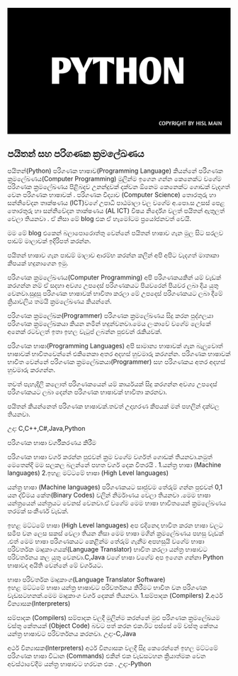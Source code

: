![PYTHON](https://github.com/hackersinsrilankaofc/NOTE-LAB/blob/main/Image/20230626_194523.jpg)

## පයිතන් සහ පරිගණක ක්‍රමලේඛණය


පයිතන්(Python)  පරිගණක භාෂාව(Programming Language) කියන්නේ පරිගණක ක්‍රමලේඛණය(Computer Programming) මුලින්ම ඉගෙන ගන්න කෙනෙක්ට වගේම පරිගණක ක්‍රමලේඛණය පිළිබදව උනන්දුවක් දක්වන ඕනෙම කෙනෙක්ට ගොඩක් වැදගත් වෙන පරිගණක භාෂාවක් .
පරිගණක විද්‍යාව (Computer Science) තොරතුරු හා සන්නිවේදන තාක්ෂණය (ICT)වගේ උපාධි පාඨමාලා වල වගේම අ.පො.ස උසස් පෙළ තොරතුරු හා සන්නිවේදන තාක්ෂණය (AL ICT) විෂය නිර්දේශ වලත් පයිතන් ඇතුලත් වෙලා තියනවා . ඒ නිසා මේ blog එක ඒ හැමෝටම ප්‍රයෝජනවත් වෙයි.

මම මේ blog එකෙන් බලාපොරොත්තු වෙන්නේ පයිතන් භාෂාව ගැන  මුල සිට සරලව පාඩම් මාලාවක් ඉදිරිපත් කරන්න.
  
පයිතන් භාෂාව ගැන පාඩම් මාලාව ආරම්භ කරන්න කලින් අපි අපිට වැදගත් මාතෘකා  කීපයක් හදුනාගෙන ඉමු.

පරිගණක ක්‍රමලේඛණය(Computer Programming)
අපි පරිගණකයකින් යම් වැඩක් කරගන්න නම් ඒ සදහා අවශ්‍ය උපදෙස් පරිගණකයට පියවරෙන් පියවර ලබා දිය යුතු වෙනවා.සුදුසු පරිගණක භාෂාවක් භාවිතා කරලා මේ උපදෙස් පරිගණකයට ලබා දීමේ ක්‍රියාවලිය තමයි ක්‍රමලේඛණය කියන්නේ.

පරිගණක ක්‍රමලේඛක(Programmer)
පරිගණක ක්‍රමලේඛණය සිදු කරන පුද්ගලයා   පරිගණක ක්‍රමලේඛකයා කියන නමින් හදුන්වනවා.මෙය ලංකාවේ වගේම ලෝකේ අනෙක් රටවලත් ඉතා ඉහල වැටුප් ලබන්න පුළුවන් රැකියවක්.

පරිගණක භාෂා(Programming Languages)
අපි සාමාන්‍ය භාෂාවක් ගැන බැලුවොත් භාෂාවක් භාවිතවෙන්නේ එකිනෙකා අතර අදහස් හුවමාරු කරගන්න.
පරිගණක භාෂාවක් භාවිත වෙන්නේ පරිගණක ක්‍රමලේඛකයා(Programmer) සහ පරිගණකය අතර අදහස් හුවමාරු කරගන්න.

තවත් පැහැදිලි කලොත් පරිගණකයෙන් යම් කාර්යයක් සිදු කරගන්න අවශ්‍ය උපදෙස් පරිගණකයට ලබා දෙන්න පරිගණක භාෂාවක් භාවිතා කරනවා.

පයිතන් කියන්නෙත් පරිගණක  භාෂාවක්.තවත් උදාහරණ කීපයක් මන් පහලින් දක්වල තියනවා.

උදා: C,C++,C#,Java,Python

පරිගණක භාෂා වර්ගීකරණය කිරීම

පරිගණක භාෂා වර්ග කරන්න පුළුවන් ක්‍රම වගේම වර්ගත් ගොඩක් තියනවා.නමුත් මෙතෙන්දි මම සලකල බලන්නේ පහත වර්ග දෙක විතරයි .
1.යන්ත්‍ර භාෂා (Machine languages)
2.ඉහළ මට්ටමේ භාෂා (High Level languages)

යන්ත්‍ර භාෂා (Machine languages)
පරිගණකයට සෘජුවම තේරුම් ගන්න පුළුවන්   0,1 යන ද්විමය කේත(Binary Codes) වලින් නිර්මාණය වෙලා තියනවා .මෙම භාෂා යන්ත්‍රයෙන් යන්ත්‍රයට වෙනස් වෙනවා.ඒ වගේම  මෙම භාෂා භාවිතයෙන් ක්‍රමලේඛණය තරමක් සංකීර්ණ වැඩක්.

ඉහළ මට්ටමේ භාෂා (High Level languages)
අප එදිනෙදා භාවිත කරන භාෂා වලට සමීප වන ලෙස සකස් වෙලා තියන නිසා  මෙම භාෂා මගින් ක්‍රමලේඛණය පහසු වැඩක් .එත්  මෙම භාෂා පරිගණකයට කෙළින්ම තේරුම් ගැනීම අපහසුයි වගේම  භාෂා පරිවර්තක මෘදුකාංගයක්(Language Translator) භාවිත කරලා  යන්ත්‍ර භාෂාවට පරිවර්තනය කල යුතු වෙනවා.C,Java වගේ  භාෂා වගේම  අප ඉගෙන ගන්නා Python භාෂාවද අයිති වෙන්නේ මේ වර්ගයට.

භාෂා පරිවර්තක මෘදුකාංග(Language Translator Software)  
ඉහළ මට්ටමේ භාෂා යන්ත්‍ර භාෂාවට පරිවර්තනය කිරීමට භාවිත වන පරිගණක වැඩසටහනක්.මෙම මෘදුකාංග වර්ග දෙකක් තියනවා.
1.සම්පාදක (Compilers)
2.අර්ථ වින්‍යාසක(Interpreters)

සම්පාදක (Compilers)
සම්පාදක වලදී මුලින්ම කරන්නේ මුළු පරිගණක ක්‍රමලේඛයම වස්තු කේතයක්  (Object Code) බවට පත් කරන එක.ඊට පස්සේ මේ වස්තු කේතය යන්ත්‍ර භාෂාවට පරිවර්තනය කරනවා.
උදා:-C,Java


අර්ථ වින්‍යාසක(Interpreters)
අර්ථ වින්‍යාසක වලදී සිදු කෙරෙන්නේ ඉහල මට්ටමේ පරිගණක භාෂා විධාන (Commands) එකින් එක වැඩසටහන ක්‍රියාත්මක වෙන අවස්ථාවේදීම යන්ත්‍ර භාෂාවට හරවන එක .
උදා:-Python

